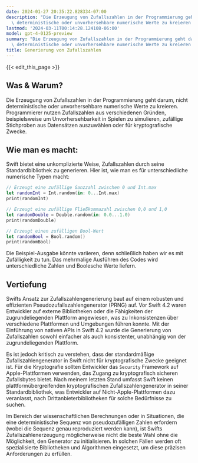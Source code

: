 ```yaml
---
date: 2024-01-27 20:35:22.828334-07:00
description: "Die Erzeugung von Zufallszahlen in der Programmierung geht darum, nicht\
  \ deterministische oder unvorhersehbare numerische Werte zu kreieren. Programmierer\u2026"
lastmod: '2024-03-11T00:14:28.124108-06:00'
model: gpt-4-0125-preview
summary: "Die Erzeugung von Zufallszahlen in der Programmierung geht darum, nicht\
  \ deterministische oder unvorhersehbare numerische Werte zu kreieren. Programmierer\u2026"
title: Generierung von Zufallszahlen
---
```


{{< edit_this_page >}}

## Was & Warum?

Die Erzeugung von Zufallszahlen in der Programmierung geht darum, nicht deterministische oder unvorhersehbare numerische Werte zu kreieren. Programmierer nutzen Zufallszahlen aus verschiedenen Gründen, beispielsweise um Unvorhersehbarkeit in Spielen zu simulieren, zufällige Stichproben aus Datensätzen auszuwählen oder für kryptografische Zwecke.

## Wie man es macht:

Swift bietet eine unkomplizierte Weise, Zufallszahlen durch seine Standardbibliothek zu generieren. Hier ist, wie man es für unterschiedliche numerische Typen macht:

```Swift
// Erzeugt eine zufällige Ganzzahl zwischen 0 und Int.max
let randomInt = Int.random(in: 0...Int.max)
print(randomInt)

// Erzeugt eine zufällige Fließkommazahl zwischen 0,0 und 1,0
let randomDouble = Double.random(in: 0.0...1.0)
print(randomDouble)

// Erzeugt einen zufälligen Bool-Wert
let randomBool = Bool.random()
print(randomBool)
```

Die Beispiel-Ausgabe könnte variieren, denn schließlich haben wir es mit Zufälligkeit zu tun. Das mehrmalige Ausführen des Codes wird unterschiedliche Zahlen und Boolesche Werte liefern.

## Vertiefung

Swifts Ansatz zur Zufallszahlengenerierung baut auf einem robusten und effizienten Pseudozufallszahlengenerator (PRNG) auf. Vor Swift 4.2 waren Entwickler auf externe Bibliotheken oder die Fähigkeiten der zugrundeliegenden Plattform angewiesen, was zu Inkonsistenzen über verschiedene Plattformen und Umgebungen führen konnte. Mit der Einführung von nativen APIs in Swift 4.2 wurde die Generierung von Zufallszahlen sowohl einfacher als auch konsistenter, unabhängig von der zugrundeliegenden Plattform.

Es ist jedoch kritisch zu verstehen, dass der standardmäßige Zufallszahlengenerator in Swift nicht für kryptografische Zwecke geeignet ist. Für die Kryptografie sollten Entwickler das `Security` Framework auf Apple-Plattformen verwenden, das Zugang zu kryptografisch sicheren Zufallsbytes bietet. Nach meinem letzten Stand umfasst Swift keinen plattformübergreifenden kryptografischen Zufallszahlengenerator in seiner Standardbibliothek, was Entwickler auf Nicht-Apple-Plattformen dazu veranlasst, nach Drittanbieterbibliotheken für solche Bedürfnisse zu suchen.

Im Bereich der wissenschaftlichen Berechnungen oder in Situationen, die eine deterministische Sequenz von pseudozufälligen Zahlen erfordern (wobei die Sequenz genau reproduziert werden kann), ist Swifts Zufallszahlenerzeugung möglicherweise nicht die beste Wahl ohne die Möglichkeit, den Generator zu initialisieren. In solchen Fällen werden oft spezialisierte Bibliotheken und Algorithmen eingesetzt, um diese präzisen Anforderungen zu erfüllen.
